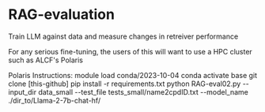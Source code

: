 # RAG-evaluation
Train LLM against data and measure changes in retreiver performance

For any serious fine-tuning, the users of this will want to use a HPC cluster such as ALCF's Polaris

Polaris Instructions:
module load conda/2023-10-04
conda activate base
git clone [this-github]
pip install -r requirements.txt
python RAG-eval02.py --input_dir data_small --test_file tests_small/name2cpdID.txt --model_name ./dir_to/Llama-2-7b-chat-hf/
